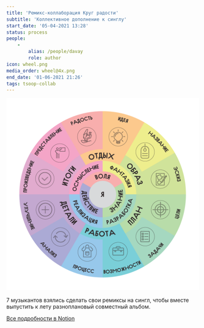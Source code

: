 ```yaml
---
title: 'Ремикс-коллаборация Круг радости'
subtitle: 'Коллективное дополнение к синглу'
start_date: '05-04-2021 13:28'
status: process
people:
    -
        alias: /people/davay
        role: author
icon: wheel.png
media_order: wheel@4x.png
end_date: '01-06-2021 21:26'
tags: tsoop-collab
---
```


![](./wheel@4x.png)

7 музыкантов взялись сделать свои ремиксы на сингл, чтобы вместе выпустить к лету разноплановый совместный альбом.

[Все подробности в Notion](https://www.notion.so/tsoop-circle-of-joy-collab-album-115ad06062a543d98e34e290ea6138d5)